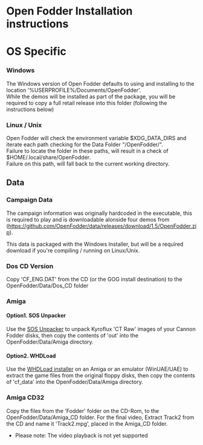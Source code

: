 # Open Fodder Installation instructions

# OS Specific

### Windows

The Windows version of Open Fodder defaults to using and installing to the location '%USERPROFILE%/Documents/OpenFodder'.  
While the demos will be installed as part of the package, you will be required to copy a full retail release into this folder (following the instructions below)
  
  
### Linux / Unix

Open Fodder will check the environment variable $XDG_DATA_DIRS and iterate each path checking for the Data Folder "/OpenFodder/".  
Failure to locate the folder in these paths, will result in a check of $HOME/.local/share/OpenFodder.  
Failure on this path, will fall back to the current working directory.  
  
  
## Data

### Campaign Data

The campaign information was originally hardcoded in the executable, this is required to play and is downloadable alonside four demos from (https://github.com/OpenFodder/data/releases/download/1.5/OpenFodder.zip).  

This data is packaged with the Windows Installer, but will be a required download if you're compiling / running on Linux/Unix.  
  
  
### Dos CD Version
  
Copy 'CF_ENG.DAT' from the CD (or the GOG install destination) to the OpenFodder/Data/Dos_CD folder
  
### Amiga

#### Option1. SOS Unpacker  
  
Use the [SOS Unpacker](https://github.com/OpenFodder/SOS_Unpacker) to unpack Kyroflux 'CT Raw' images of your Cannon Fodder disks, then copy the contents of 'out'  into the OpenFodder/Data/Amiga directory.  
    
#### Option2. WHDLoad
  
Use the [WHDLoad installer](http://www.whdload.de/games/CannonFodder.html) on an Amiga or an emulator (WinUAE/UAE) to extract the game files from the original floppy disks, then copy the contents of 'cf_data'  into the OpenFodder/Data/Amiga directory.  



### Amiga CD32
  
Copy the files from the 'Fodder' folder on the CD-Rom, to the OpenFodder/Data/Amiga_CD folder. For the final video, Extract Track2 from the CD and name it 'Track2.mpg', placed in the Amiga_CD folder.
  
* Please note: The video playback is not yet supported
  
